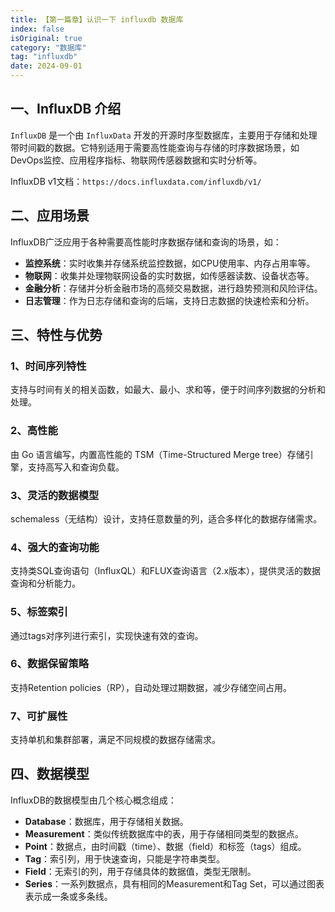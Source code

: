```yaml
---
title: 【第一篇章】认识一下 influxdb 数据库
index: false
isOriginal: true
category: "数据库"
tag: "influxdb"
date: 2024-09-01
---
```


## 一、InfluxDB 介绍

`InfluxDB` 是一个由 `InfluxData` 开发的开源时序型数据库，主要用于存储和处理带时间戳的数据。它特别适用于需要高性能查询与存储的时序数据场景，如DevOps监控、应用程序指标、物联网传感器数据和实时分析等。

InfluxDB v1文档：`https://docs.influxdata.com/influxdb/v1/`

## 二、应用场景

InfluxDB广泛应用于各种需要高性能时序数据存储和查询的场景，如：
- **监控系统**：实时收集并存储系统监控数据，如CPU使用率、内存占用率等。
- **物联网**：收集并处理物联网设备的实时数据，如传感器读数、设备状态等。
- **金融分析**：存储并分析金融市场的高频交易数据，进行趋势预测和风险评估。
- **日志管理**：作为日志存储和查询的后端，支持日志数据的快速检索和分析。

## 三、特性与优势

### **1、时间序列特性**
支持与时间有关的相关函数，如最大、最小、求和等，便于时间序列数据的分析和处理。

### **2、高性能**
由 Go 语言编写，内置高性能的 TSM（Time-Structured Merge tree）存储引擎，支持高写入和查询负载。

### **3、灵活的数据模型**
schemaless（无结构）设计，支持任意数量的列，适合多样化的数据存储需求。


### **4、强大的查询功能**
支持类SQL查询语句（InfluxQL）和FLUX查询语言（2.x版本），提供灵活的数据查询和分析能力。

### **5、标签索引**

通过tags对序列进行索引，实现快速有效的查询。

### **6、数据保留策略**

支持Retention policies（RP），自动处理过期数据，减少存储空间占用。

### **7、可扩展性**

支持单机和集群部署，满足不同规模的数据存储需求。

## 四、数据模型

InfluxDB的数据模型由几个核心概念组成：
- **Database**：数据库，用于存储相关数据。
- **Measurement**：类似传统数据库中的表，用于存储相同类型的数据点。
- **Point**：数据点，由时间戳（time）、数据（field）和标签（tags）组成。
- **Tag**：索引列，用于快速查询，只能是字符串类型。
- **Field**：无索引的列，用于存储具体的数据值，类型无限制。
- **Series**：一系列数据点，具有相同的Measurement和Tag Set，可以通过图表表示成一条或多条线。